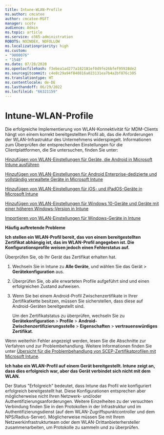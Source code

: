 ```yaml
---
title: Intune-WLAN-Profile
ms.author: cmcatee
author: cmcatee-MSFT
manager: scotv
audience: Admin
ms.topic: article
ms.service: o365-administration
ROBOTS: NOINDEX, NOFOLLOW
ms.localizationpriority: high
ms.custom:
- "9000076"
- "1548"
ms.date: 07/28/2020
ms.openlocfilehash: f3ebea1ad277a182181ef0d9fe26bfef95928de2
ms.sourcegitcommit: c4e8c29a94f840816a023131ea7b4a2bf876c305
ms.translationtype: HT
ms.contentlocale: de-DE
ms.lasthandoff: 06/29/2022
ms.locfileid: "66321159"
---
```

# <a name="intune-wi-fi-profiles"></a>Intune-WLAN-Profile

Die erfolgreiche Implementierung von WLAN-Konnektivität für MDM-Clients hängt von einem korrekt bereitgestellten Profil ab, das die Anforderungen der WLAN-Infrastruktur des Unternehmens widerspiegelt. Informationen zum Überprüfen der entsprechenden Einstellungen für die Clientplattformen, die Sie untersuchen, finden Sie unter: 

[Hinzufügen von WLAN-Einstellungen für Geräte, die Android in Microsoft Intune ausführen](https://docs.microsoft.com/intune/wi-fi-settings-android)

[Hinzufügen von WLAN-Einstellungen für Android Enterprise-dedizierte und vollständig verwaltete Geräte in Microsoft Intune](https://docs.microsoft.com/intune/wi-fi-settings-android-enterprise)

[Hinzufügen von WLAN-Einstellungen für iOS- und iPadOS-Geräte in Microsoft Intune](https://docs.microsoft.com/intune/wi-fi-settings-ios)

[Hinzufügen von WLAN-Einstellungen für Windows 10-Geräte und Geräte mit einer höheren Windows-Version in Intune](https://docs.microsoft.com/intune/wi-fi-settings-windows)

[Importieren von WLAN-Einstellungen für Windows-Geräte in Intune](https://docs.microsoft.com/intune/wi-fi-settings-import-windows-8-1)

**Häufig auftretende Probleme**

**Ich stellen ein WLAN-Profil bereit, das von einem bereitgestellten Zertifikat abhängig ist, das im WLAN-Profil angegeben ist. Die Konfigurationsprofile weisen jedoch einen Fehlerstatus auf.**

Überprüfen Sie, ob Ihr Gerät das Zertifikat erhalten hat.

1. Wechseln Sie in Intune zu **Alle Geräte**, und wählen Sie das Gerät > **Gerätekonfiguration** aus.

2. Überprüfen Sie, ob alle erwarteten Profile aufgeführt sind und einen erfolgreichen Zustand aufweisen.

3. Wenn Sie bei einem Android-Profil Zwischenzertifikate in Ihrer Zertifikatkette besitzen, müssen Sie sicherstellen, dass diese auf Android-Geräten bereitgestellt sind.

    Um den Zertifikatstatus zu überprüfen, wechseln Sie zu **Gerätekonfiguration** > **Profile** > **Android-Zwischenzertifizierungsstelle** > **Eigenschaften** > **vertrauenswürdiges Zertifikat**.

Wenn weiterhin Fehler angezeigt werden, lesen Sie die Abschnitte zur Verfahren und zur Problembehandlung. Weitere Informationen finden Sie unter [Übersicht für die Problembehandlung von SCEP-Zertifikatprofilen mit Microsoft Intune](https://support.microsoft.com/help/4457481/troubleshooting-scep-certificate-profile-deployment-in-intune).

**Ich habe ein WLAN-Profil auf einem Gerät bereitgestellt. Intune zeigt an, dass dies erfolgreich war, aber das Gerät verbindet sich nicht mit dem WLAN.**

Der Status "Erfolgreich" bedeutet, dass Intune das Profil wie konfiguriert erfolgreich bereitgestellt hat. Diese Konfigurationen entsprechen aber möglicherweise nicht Ihren Netzwerk- und/oder Authentifizierungsanforderungen. Weitere Einzelheiten zu der versuchten Verbindung finden Sie in den Protokollen in der Infrastruktur und im Authentifizierungsdienst (auf dem WLAN-Zugriffspunktcontroller und dem NPS/Radius-Server). Möglicherweise müssen Sie mit Ihrem Netzwerkinfrastrukturteam oder dem WLAN-Drittanbieterhersteller zusammenarbeiten, um Protokolle zu sammeln und zu überprüfen.